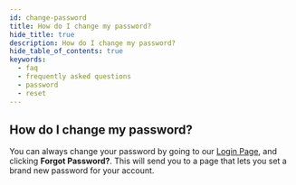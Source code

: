 ```yaml
---
id: change-password
title: How do I change my password?
hide_title: true
description: How do I change my password?
hide_table_of_contents: true
keywords:
  - faq
  - frequently asked questions
  - password
  - reset
---
```



## How do I change my password?
You can always change your password by going to our [Login Page](https://app.shipyardapp.com/auth/signout), and clicking **Forgot Password?**. This will send you to a page that lets you set a brand new password for your account.